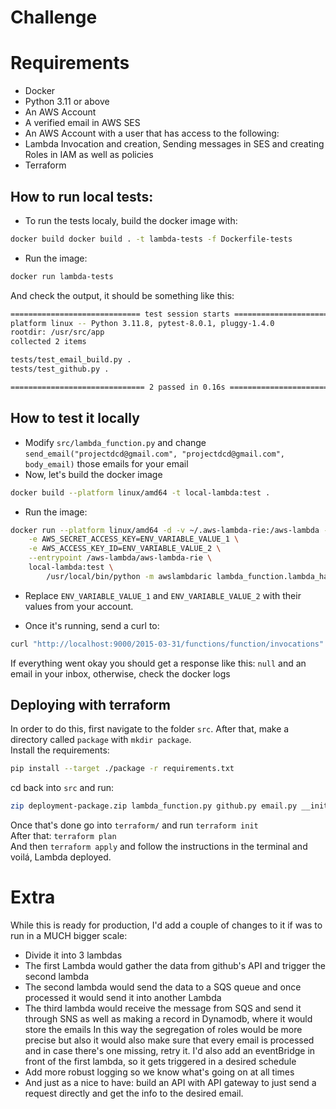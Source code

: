 # Challenge
# Requirements
- Docker
- Python 3.11 or above
- An AWS Account
- A verified email in AWS SES
- An AWS Account with a user that has access to the following:
- Lambda Invocation and creation, Sending messages in SES and creating Roles in IAM as well as policies
- Terraform
## How to run local tests:
- To run the tests localy, build the docker image with:
```bash
docker build docker build . -t lambda-tests -f Dockerfile-tests
```
- Run the image:
```bash
docker run lambda-tests
```
And check the output, it should be something like this:
```bash
============================= test session starts ==============================
platform linux -- Python 3.11.8, pytest-8.0.1, pluggy-1.4.0
rootdir: /usr/src/app
collected 2 items

tests/test_email_build.py .
tests/test_github.py .

============================== 2 passed in 0.16s ===============================
```

## How to test it locally

- Modify `src/lambda_function.py` and change `send_email("projectdcd@gmail.com", "projectdcd@gmail.com", body_email)` those emails for your email
- Now, let's build the docker image
```bash
docker build --platform linux/amd64 -t local-lambda:test .
```
- Run the image:
```bash
docker run --platform linux/amd64 -d -v ~/.aws-lambda-rie:/aws-lambda -p 9000:8080 \
    -e AWS_SECRET_ACCESS_KEY=ENV_VARIABLE_VALUE_1 \
    -e AWS_ACCESS_KEY_ID=ENV_VARIABLE_VALUE_2 \
    --entrypoint /aws-lambda/aws-lambda-rie \
    local-lambda:test \
        /usr/local/bin/python -m awslambdaric lambda_function.lambda_handler
```
- Replace `ENV_VARIABLE_VALUE_1` and `ENV_VARIABLE_VALUE_2` with their values from your account.

- Once it's running, send a curl to:
```bash
curl "http://localhost:9000/2015-03-31/functions/function/invocations" -d '{}'
```
If everything went okay you should get a response like this: `null` and an email in your inbox, otherwise, check the docker logs

## Deploying with terraform
In order to do this, first navigate to the folder `src`. 
After that, make a directory called `package` with `mkdir package`.
<br>
Install the requirements:
```bash
pip install --target ./package -r requirements.txt
```
cd back into `src` and run:
```bash
zip deployment-package.zip lambda_function.py github.py email.py __init__.py
```
Once that's done go into `terraform/` and run
`terraform init` 
<br>
After that: `terraform plan` <br>
And then `terraform apply` and follow the instructions in the terminal
and voilá, Lambda deployed.

# Extra
While this is ready for production, I'd add a couple of changes to it if was to run in a MUCH bigger scale:
- Divide it into 3 lambdas
- The first Lambda would gather the data from github's API and trigger the second lambda
- The second lambda would send the data to a SQS queue and once processed it would send it into another Lambda
- The third lambda would receive the message from SQS and send it through SNS as well as making a record in Dynamodb, where it would store the emails
In this way the segregation of roles would be more precise but also it would also make sure that every email is processed and in case there's one missing, retry it.
I'd also add an eventBridge in front of the first lambda, so it gets triggered in a desired schedule
- Add more robust logging so we know what's going on at all times
- And just as a nice to have: build an API with API gateway to just send a request
directly and get the info to the desired email.
